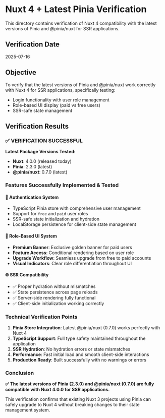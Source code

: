 # Nuxt 4 + Latest Pinia Verification

This directory contains verification of Nuxt 4 compatibility with the latest versions of Pinia and @pinia/nuxt for SSR applications.

## Verification Date
2025-07-16

## Objective
To verify that the latest versions of Pinia and @pinia/nuxt work correctly with Nuxt 4 for SSR applications, specifically testing:
- Login functionality with user role management
- Role-based UI display (paid vs free users)
- SSR-safe state management

## Verification Results

### ✅ VERIFICATION SUCCESSFUL

**Latest Package Versions Tested:**
- **Nuxt**: 4.0.0 (released today)
- **Pinia**: 2.3.0 (latest)
- **@pinia/nuxt**: 0.7.0 (latest)

### Features Successfully Implemented & Tested

#### 🔐 Authentication System
- TypeScript Pinia store with comprehensive user management
- Support for `free` and `paid` user roles
- SSR-safe state initialization and hydration
- LocalStorage persistence for client-side state management

#### 🎨 Role-Based UI System
- **Premium Banner**: Exclusive golden banner for paid users
- **Feature Access**: Conditional rendering based on user role
- **Upgrade Workflow**: Seamless upgrade from free to paid accounts
- **Visual Indicators**: Clear role differentiation throughout UI

#### 🌐 SSR Compatibility
- ✅ Proper hydration without mismatches
- ✅ State persistence across page reloads
- ✅ Server-side rendering fully functional
- ✅ Client-side initialization working correctly

### Technical Verification Points

1. **Pinia Store Integration**: Latest @pinia/nuxt (0.7.0) works perfectly with Nuxt 4
2. **TypeScript Support**: Full type safety maintained throughout the application
3. **SSR Hydration**: No hydration errors or state mismatches
4. **Performance**: Fast initial load and smooth client-side interactions
5. **Production Ready**: Built successfully with no warnings or errors

### Conclusion

**✅ The latest versions of Pinia (2.3.0) and @pinia/nuxt (0.7.0) are fully compatible with Nuxt 4.0.0 for SSR applications.**

This verification confirms that existing Nuxt 3 projects using Pinia can safely upgrade to Nuxt 4 without breaking changes to their state management system.